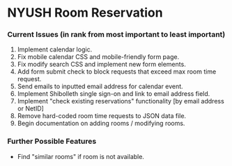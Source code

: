 # NYUSH Room Reservation

### Current Issues (in rank from most important to least important)


1. Implement calendar logic.
2. Fix mobile calendar CSS and mobile-friendly form page.
3. Fix modify search CSS and implement new form elements.
4. Add form submit check to block requests that exceed max room time request.
5. Send emails to inputted email address for calendar event.
6. Implement Shibolleth single sign-on and link to email address field.
7. Implement "check existing reservations" functionality [by email address or NetID]
8. Remove hard-coded room time requests to JSON data file.
9. Begin documentation on adding rooms / modifying rooms.

### Further Possible Features
* Find "similar rooms" if room is not available.

